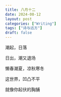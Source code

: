 ```yaml
---
title: 八月十二
date: 2024-08-12
layout: post
categories: ["Writing"]
tags: ["诗与远方"]
draft: false
---
```


潮起，日落

日出，潮又退场

懒春潮夏，凉秋寒冬

这世界，凹凸不平

就像你起伏的胸脯

